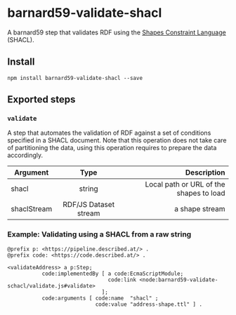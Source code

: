 #  barnard59-validate-shacl

A barnard59 step that validates RDF using the [Shapes Constraint Language](https://www.w3.org/TR/shacl) (SHACL).

## Install

```
npm install barnard59-validate-shacl --save
```

## Exported steps

### `validate`

A step that automates the validation of RDF against a set of conditions specified in a SHACL document. Note that this operation does not take care of partitioning the data, using this operation requires to prepare the data accordingly. 

| Argument   |      Type      |  Description |
|----------|:-------------:|------:|
| shacl |  string | Local path or URL of the shapes to load |
| shaclStream |  RDF/JS Dataset stream | a shape stream |

### Example: Validating using a SHACL from a raw string

```turtle
@prefix p: <https://pipeline.described.at/> .
@prefix code: <https://code.described.at/> .

<validateAddress> a p:Step;
           code:implementedBy [ a code:EcmaScriptModule;
                                code:link <node:barnard59-validate-schacl/validate.js#validate>
                              ];
           code:arguments [ code:name  "shacl" ;
                            code:value "address-shape.ttl" ] .
```
